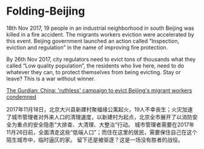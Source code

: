# Folding-Beijing

18th Nov 2017, 19 people in an industrial neighborhood in south Beijing was killed in a fire accident. The migrants workers eviction were accelerated by this event. Beijing government launched an action called ”Inspection, eviction and regulation” in the name of improving fire protection. 

By 26th Nov 2017, city regulators need to evict tons of thousands what they called “Low quality population”, the residents who live here, need to do whatever they can, to protect themselves from being evicting. 
Stay or leave? This is a war without winner. 

[The Gurdian: China: 'ruthless' campaign to evict Beijing's migrant workers condemned](https://www.theguardian.com/world/2017/nov/27/china-ruthless-campaign-evict-beijings-migrant-workers-condemned)

2017年11月18日，北京大兴县新建村聚福缘公寓起火，19人不幸丧生；火灾加速了城市管理者对外来人口的清理速度，以新建村为起点，北京全市展开了以消防安全为重点的安全隐患“大排查、大清理、大整治”行动。
城市管理者需要在2017年11月26日前，全面清走这些“低端人口”；而住在这里的居民，需要保住自己在这个陌生城市中，临时逼仄的家。
留下还是被驱逐？这是一场没有胜者的战役。
